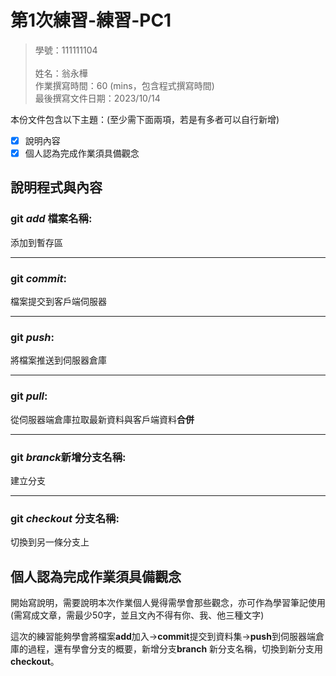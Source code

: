 # 第1次練習-練習-PC1
>
>學號：111111104    
><br />
>姓名：翁永樺
><br />
>作業撰寫時間：60 (mins，包含程式撰寫時間)
><br />
>最後撰寫文件日期：2023/10/14
>

本份文件包含以下主題：(至少需下面兩項，若是有多者可以自行新增)
- [x] 說明內容
- [x] 個人認為完成作業須具備觀念

## 說明程式與內容
### git ***add*** 檔案名稱:  
添加到暫存區  
___
### git ***commit***:  
檔案提交到客戶端伺服器  
___
### git ***push***:  
將檔案推送到伺服器倉庫  
___
### git ***pull***:  
從伺服器端倉庫拉取最新資料與客戶端資料**合併**
___
### git ***branck***新增分支名稱:  
建立分支  
___
### git ***checkout*** 分支名稱:  
切換到另一條分支上



## 個人認為完成作業須具備觀念

開始寫說明，需要說明本次作業個人覺得需學會那些觀念，亦可作為學習筆記使用 (需寫成文章，需最少50字，並且文內不得有你、我、他三種文字)

這次的練習能夠學會將檔案**add**加入->**commit**提交到資料集->**push**到伺服器端倉庫的過程，還有學會分支的概要，新增分支**branch** 新分支名稱，切換到新分支用 **checkout**。